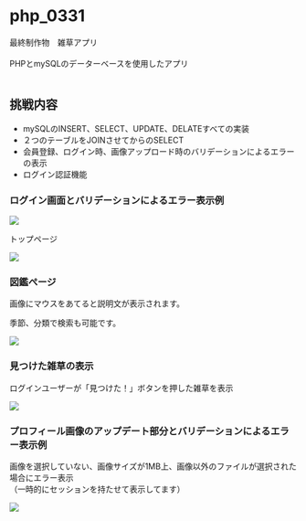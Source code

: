 # php_0331
最終制作物　雑草アプリ<br>
<br>
PHPとmySQLのデーターベースを使用したアプリ<br>
<br>
<h2>挑戦内容</h2>
<ul>
  <li>mySQLのINSERT、SELECT、UPDATE、DELATEすべての実装</li>
  <li>２つのテーブルをJOINさせてからのSELECT</li>
  <li>会員登録、ログイン時、画像アップロード時のバリデーションによるエラーの表示</li>
  <li>ログイン認証機能</li>
 
</ul>
<h3>ログイン画面とバリデーションによるエラー表示例</h3>
<img src='https://user-images.githubusercontent.com/80142169/115460471-47808880-a263-11eb-91e4-d79e9963c0fb.png'>
<p>トップページ</p>
<img src='https://user-images.githubusercontent.com/80142169/115460506-5109f080-a263-11eb-99a3-6b675e6a7bb0.png'>

<h3>図鑑ぺージ</h3>
<p>画像にマウスをあてると説明文が表示されます。</p>
<p>季節、分類で検索も可能です。</p>
<img src='https://user-images.githubusercontent.com/80142169/115461664-a5fa3680-a264-11eb-9dd9-433333e8c3fb.png'>

<h3>見つけた雑草の表示</h3>
<p>ログインユーザーが「見つけた！」ボタンを押した雑草を表示</p>
<img src="https://user-images.githubusercontent.com/80142169/115972240-29c76200-a588-11eb-87b5-b7ffbeb065a5.png" >

<h3>プロフィール画像のアップデート部分とバリデーションによるエラー表示例</h3>
<p>画像を選択していない、画像サイズが1MB上、画像以外のファイルが選択された場合にエラー表示<br>
 （一時的にセッションを持たせて表示してます）</p>
<img src="https://user-images.githubusercontent.com/80142169/115972356-cd187700-a588-11eb-860f-04e1d50b0c22.png">


